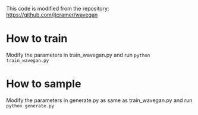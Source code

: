 This code is modified from the repository: https://github.com/jtcramer/wavegan

# How to train
Modify the parameters in train_wavegan.py and run ```python train_wavegan.py```
# How to sample
Modify the parameters in generate.py as same as train_wavegan.py and run ```python generate.py```
